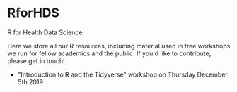 # RforHDS
 R for Health Data Science

Here we store all our R resources, including material used in free workshops we run for fellow academics and the public. If you'd like to contribute, please get in touch!

- "Introduction to R and the Tidyverse" workshop on Thursday December 5th 2019
